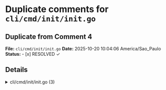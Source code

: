 # Duplicate comments for `cli/cmd/init/init.go`

## Duplicate from Comment 4

**File:** `cli/cmd/init/init.go`
**Date:** 2025-10-20 10:04:06 America/Sao_Paulo
**Status:** - [x] RESOLVED ✓

## Details

<details>
<summary>cli/cmd/init/init.go (3)</summary><blockquote>

`74-87`: **Add missing --install-bun flag binding.**

The `Options.InstallBun` field is never bound to a CLI flag in `applyInitFlags`. This means JSON/non-interactive users cannot trigger Bun installation via the command line, making the feature only accessible through the TUI form.




Apply this diff to add the flag binding:

```diff
 func applyInitFlags(command *cobra.Command, opts *Options) {
   command.Flags().StringVarP(&opts.Name, "name", "n", "", "Project name")
   command.Flags().StringVarP(&opts.Description, "description", "d", "", "Project description")
   command.Flags().StringVarP(&opts.Version, "version", "v", "0.1.0", "Project version")
   command.Flags().StringVarP(&opts.Template, "template", "t", "basic", "Project template")
   command.Flags().StringVar(&opts.Author, "author", "", "Author name")
   command.Flags().StringVar(&opts.AuthorURL, "author-url", "", "Author URL")
   command.Flags().BoolVarP(&opts.Interactive, "interactive", "i", false, "Force interactive mode")
   command.Flags().BoolVar(&opts.DockerSetup, "docker", false, "Include Docker Compose setup")
+  command.Flags().BoolVar(&opts.InstallBun, "install-bun", false, "Install Bun runtime if missing")
 }
```

---

`89-104`: **Remove non-existent "format" flag check.**

The init command does not define a "format" flag in `applyInitFlags`. The check `!cobraCmd.Flags().Changed("format")` always returns `true` for non-existent flags, causing unintended implicit Interactive mode activation when `opts.Name == ""`.




Remove the non-existent flag check:

```diff
 func prepareInitOptions(cobraCmd *cobra.Command, opts *Options, args []string) error {
   if len(args) > 0 {
     opts.Path = args[0]
   } else {
     opts.Path = "."
   }
   absPath, err := filepath.Abs(opts.Path)
   if err != nil {
     return fmt.Errorf("failed to resolve path: %w", err)
   }
   opts.Path = absPath
-  if opts.Name == "" && !cobraCmd.Flags().Changed("format") {
+  if opts.Name == "" {
     opts.Interactive = true
   }
   return nil
 }
```

---

`185-193`: **Strengthen Bun installation safety and consent.**

The current implementation can execute the curl|bash installer without explicit user consent in TUI mode (if `opts.InstallBun` is set via the form). Consider:
- In non-interactive/JSON mode: The installation should only proceed if `--install-bun` flag is explicitly set (requires fixing the missing flag binding).
- In TUI mode: The form already captures consent, which is good.
- Platform safety: The installer assumes bash and won't work on Windows without WSL.
- No integrity verification: Consider warning users or providing manual installation guidance.




Consider adding platform detection and clearer error messaging:

```diff
 func installBunIfNeeded(ctx context.Context, opts *Options) error {
   if !opts.InstallBun || runtime.IsBunAvailable() {
     return nil
   }
+  // Check if bash is available (required by installer)
+  if _, err := exec.LookPath("bash"); err != nil {
+    return fmt.Errorf("bash is required for Bun installation. Please install Bun manually from https://bun.sh")
+  }
   if err := installBun(ctx); err != nil {
     return fmt.Errorf("failed to install Bun: %w", err)
   }
   return nil
 }
```

</blockquote></details>
